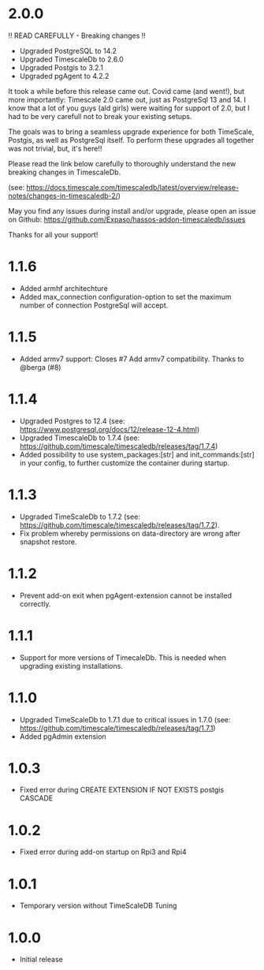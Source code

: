 # 2.0.0
 
!! READ CAREFULLY - Breaking changes !!

- Upgraded PostgreSQL to 14.2
- Upgraded TimescaleDb to 2.6.0
- Upgraded Postgis to 3.2.1
- Upgraded pgAgent to 4.2.2

It took a while before this release came out. Covid came (and went!), but more importantly: Timescale 2.0 came out, just as PostgreSql 13 and 14.
I know that a lot of you guys (ald girls) were waiting for support of 2.0, but I had to be very carefull not to break your existing setups.

The goals was to bring a seamless upgrade experience for both TimeScale, Postgis, as well as PostgreSql itself.
To perform these upgrades all together was not trivial, but, it's here!!

Please read the link below carefully to thoroughly understand the new breaking changes in TimescaleDb.

(see: https://docs.timescale.com/timescaledb/latest/overview/release-notes/changes-in-timescaledb-2/)

May you find any issues during install and/or upgrade, please open an issue on Github: https://github.com/Expaso/hassos-addon-timescaledb/issues

Thanks for all your support!

# 1.1.6

- Added armhf architechture
- Added max_connection configuration-option to set the maximum number of connection PostgreSql will accept.

# 1.1.5

- Added armv7 support: Closes #7 Add armv7 compatibility. Thanks to @berga (#8)

# 1.1.4

- Upgraded Postgres to 12.4 (see: https://www.postgresql.org/docs/12/release-12-4.html)
- Upgraded TimescaleDb to 1.7.4 (see: https://github.com/timescale/timescaledb/releases/tag/1.7.4)
- Added possibility to use system_packages:[str] and init_commands:[str] in your config, to further customize the container during startup.

# 1.1.3

- Upgraded TimeScaleDb to 1.7.2 (see: https://github.com/timescale/timescaledb/releases/tag/1.7.2).
- Fix problem whereby permissions on data-directory are wrong after snapshot restore.

# 1.1.2

- Prevent add-on exit when pgAgent-extension cannot be installed correctly.

# 1.1.1

- Support for more versions of TimecaleDb. This is needed when upgrading existing installations.

# 1.1.0

- Upgraded TimeScaleDb to 1.7.1 due to critical issues in 1.7.0 (see: https://github.com/timescale/timescaledb/releases/tag/1.7.1)
- Added pgAdmin extension

# 1.0.3

- Fixed error during CREATE EXTENSION IF NOT EXISTS postgis CASCADE

# 1.0.2

- Fixed error during add-on startup on Rpi3 and Rpi4

# 1.0.1

- Temporary version without TimeScaleDB Tuning

# 1.0.0

- Initial release
